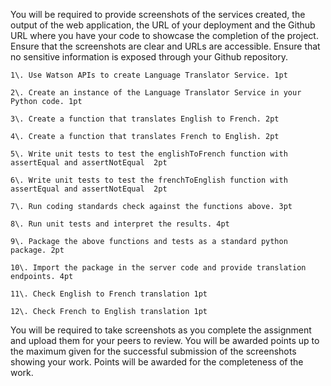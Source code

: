You will be required to provide screenshots of the services created, the output of the web application, the URL of your deployment and the Github URL where you have your code to showcase the completion of the project. Ensure that the screenshots are clear and URLs are accessible. Ensure that no sensitive information is exposed through your Github repository.

```
1\. Use Watson APIs to create Language Translator Service. 1pt

2\. Create an instance of the Language Translator Service in your Python code. 1pt

3\. Create a function that translates English to French. 2pt

4\. Create a function that translates French to English. 2pt

5\. Write unit tests to test the englishToFrench function with assertEqual and assertNotEqual  2pt

6\. Write unit tests to test the frenchToEnglish function with assertEqual and assertNotEqual  2pt

7\. Run coding standards check against the functions above. 3pt

8\. Run unit tests and interpret the results. 4pt

9\. Package the above functions and tests as a standard python package. 2pt

10\. Import the package in the server code and provide translation endpoints. 4pt

11\. Check English to French translation 1pt

12\. Check French to English translation 1pt
```

You will be required to take screenshots as you complete the assignment and upload them for your peers to review. You will be awarded points up to the maximum given for the successful submission of the screenshots showing your work. Points will be awarded for the completeness of the work.
